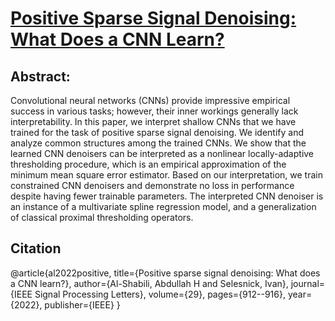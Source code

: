 # [Positive Sparse Signal Denoising: What Does a CNN Learn?](https://ieeexplore.ieee.org/abstract/document/9737422)

## Abstract:
Convolutional neural networks (CNNs) provide impressive empirical success in various tasks; however, their inner workings generally lack interpretability. In this paper, we interpret shallow CNNs that we have trained for the task of positive sparse signal denoising. We identify and analyze common structures among the trained CNNs. We show that the learned CNN denoisers can be interpreted as a nonlinear locally-adaptive thresholding procedure, which is an empirical approximation of the minimum mean square error estimator. Based on our interpretation, we train constrained CNN denoisers and demonstrate no loss in performance despite having fewer trainable parameters. The interpreted CNN denoiser is an instance of a multivariate spline regression model, and a generalization of classical proximal thresholding operators.

## Citation

@article{al2022positive,
  title={Positive sparse signal denoising: What does a CNN learn?},
  author={Al-Shabili, Abdullah H and Selesnick, Ivan},
  journal={IEEE Signal Processing Letters},
  volume={29},
  pages={912--916},
  year={2022},
  publisher={IEEE}
}

